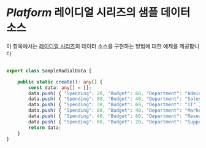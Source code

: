 ﻿---
제목: 데이터 차트 구성 요소 - 네이티브 $Platform$ | $ProductName$
_description: 컴포지트 차트 뷰를 만들기 위해 동일한 플롯 영역에 여러 개의 시각적 요소 인스턴스를 표시하는 데이터 차트를 만듭니다.
_keywords: $ProductName$, $Platform$, Native $Platform$ Components Suite, Native $Platform$ Controls, Native $Platform$ Components, Native $Platform$ Components Library, $Platform$ Chart, $Platform$ Data Chart Control, $Platform$ Data Chart Example, $Platform$ Data Chart Component, $Platform$ Data Chart
_language: kr
---
# $Platform$ 레이디얼 시리즈의 샘플 데이터 소스

이 항목에서는 [레이디얼 시리즈](data-chart-type-radial-series.md)의 데이터 소스를 구현하는 방법에 대한 예제를 제공합니다

```ts

export class SampleRadialData {

    public static create(): any[] {
        const data: any[] = [];
        data.push( { "Spending": 20, "Budget": 60, "Department": "Admin" });
        data.push( { "Spending": 80, "Budget": 40, "Department": "Sales" });
        data.push( { "Spending": 30, "Budget": 60, "Department": "IT" });
        data.push( { "Spending": 80, "Budget": 40, "Department": "Marketing" });
        data.push( { "Spending": 40, "Budget": 60, "Department": "Research" });
        data.push( { "Spending": 60, "Budget": 20, "Department": "Support" });
        return data;
    }
}
```
